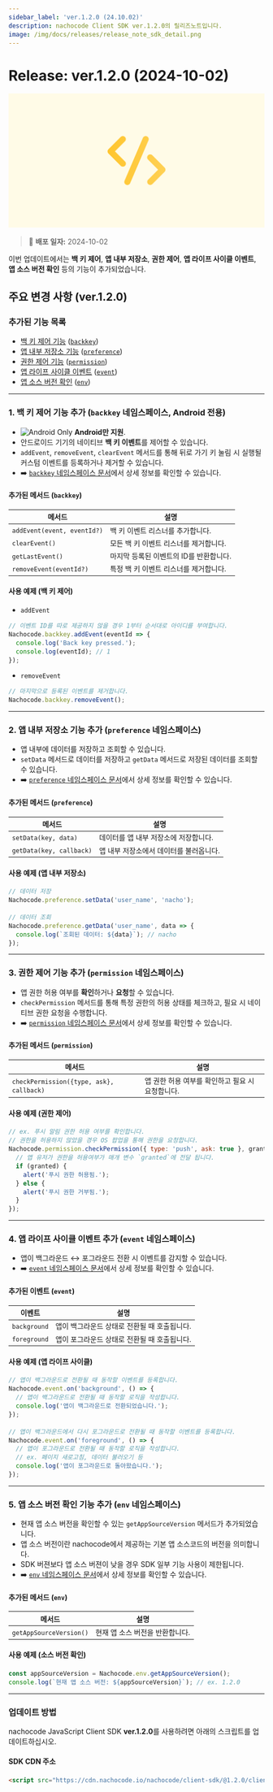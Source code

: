 ```yaml
---
sidebar_label: 'ver.1.2.0 (24.10.02)'
description: nachocode Client SDK ver.1.2.0의 릴리즈노트입니다.
image: /img/docs/releases/release_note_sdk_detail.png
---
```


# Release: ver.1.2.0 (2024-10-02)

![sdk_detail](/img/docs/releases/release_note_sdk_detail.png)

> 🔔 **배포 일자:** 2024-10-02

이번 업데이트에서는 **백 키 제어**, **앱 내부 저장소**, **권한 제어**, **앱 라이프 사이클 이벤트**, **앱 소스 버전 확인** 등의 기능이 추가되었습니다.

## 주요 변경 사항 (ver.1.2.0)

### 추가된 기능 목록

- [백 키 제어 기능](#1-백-키-제어-기능-추가-backkey-네임스페이스-android-전용) ([`backkey`](/docs/sdk/namespaces/backkey))
- [앱 내부 저장소 기능](#2-앱-내부-저장소-기능-추가-preference-네임스페이스) ([`preference`](/docs/sdk/namespaces/preference))
- [권한 제어 기능](#3-권한-제어-기능-추가-permission-네임스페이스) ([`permission`](/docs/sdk/namespaces/permission))
- [앱 라이프 사이클 이벤트](#4-앱-라이프-사이클-이벤트-추가-event-네임스페이스) ([`event`](/docs/sdk/namespaces/event))
- [앱 소스 버전 확인](#5-앱-소스-버전-확인-기능-추가-env-네임스페이스) ([`env`](/docs/sdk/namespaces/env))

---

### 1. 백 키 제어 기능 추가 (`backkey` 네임스페이스, Android 전용)

- ![Android Only](https://img.shields.io/badge/Android_only-green?logo=android) **Android만 지원**.
- 안드로이드 기기의 네이티브 **백 키 이벤트**를 제어할 수 있습니다.
- `addEvent`, `removeEvent`, `clearEvent` 메서드를 통해 뒤로 가기 키 눌림 시 실행될 커스텀 이벤트를 등록하거나 제거할 수 있습니다.
- ➡️ [`backkey` 네임스페이스 문서](/docs/sdk/namespaces/backkey)에서 상세 정보를 확인할 수 있습니다.

#### 추가된 메서드 (`backkey`)

| 메서드                      | 설명                                    |
| --------------------------- | --------------------------------------- |
| `addEvent(event, eventId?)` | 백 키 이벤트 리스너를 추가합니다.       |
| `clearEvent()`              | 모든 백 키 이벤트 리스너를 제거합니다.  |
| `getLastEvent()`            | 마지막 등록된 이벤트의 ID를 반환합니다. |
| `removeEvent(eventId?)`     | 특정 백 키 이벤트 리스너를 제거합니다.  |

#### 사용 예제 (백 키 제어)

- `addEvent`

```javascript
// 이벤트 ID를 따로 제공하지 않을 경우 1부터 순서대로 아이디를 부여합니다.
Nachocode.backkey.addEvent(eventId => {
  console.log('Back key pressed.');
  console.log(eventId); // 1
});
```

- `removeEvent`

```javascript
// 마지막으로 등록된 이벤트를 제거합니다.
Nachocode.backkey.removeEvent();
```

---

### 2. 앱 내부 저장소 기능 추가 (`preference` 네임스페이스)

- 앱 내부에 데이터를 저장하고 조회할 수 있습니다.
- `setData` 메서드로 데이터를 저장하고 `getData` 메서드로 저장된 데이터를 조회할 수 있습니다.
- ➡️ [`preference` 네임스페이스 문서](/docs/sdk/namespaces/preference)에서 상세 정보를 확인할 수 있습니다.

#### 추가된 메서드 (`preference`)

| 메서드                   | 설명                                    |
| ------------------------ | --------------------------------------- |
| `setData(key, data)`     | 데이터를 앱 내부 저장소에 저장합니다.   |
| `getData(key, callback)` | 앱 내부 저장소에서 데이터를 불러옵니다. |

#### 사용 예제 (앱 내부 저장소)

```javascript
// 데이터 저장
Nachocode.preference.setData('user_name', 'nacho');

// 데이터 조회
Nachocode.preference.getData('user_name', data => {
  console.log(`조회된 데이터: ${data}`); // nacho
});
```

---

### 3. 권한 제어 기능 추가 (`permission` 네임스페이스)

- 앱 권한 허용 여부를 **확인**하거나 **요청**할 수 있습니다.
- `checkPermission` 메서드를 통해 특정 권한의 허용 상태를 체크하고, 필요 시 네이티브 권한 요청을 수행합니다.
- ➡️ [`permission` 네임스페이스 문서](/docs/sdk/namespaces/permission)에서 상세 정보를 확인할 수 있습니다.

#### 추가된 메서드 (`permission`)

| 메서드                                   | 설명                                             |
| ---------------------------------------- | ------------------------------------------------ |
| `checkPermission({type, ask}, callback)` | 앱 권한 허용 여부를 확인하고 필요 시 요청합니다. |

#### 사용 예제 (권한 제어)

```javascript
// ex. 푸시 알림 권한 허용 여부를 확인합니다.
// 권한을 허용하지 않았을 경우 OS 팝업을 통해 권한을 요청합니다.
Nachocode.permission.checkPermission({ type: 'push', ask: true }, granted => {
  // 앱 유저가 권한을 허용여부가 매개 변수 `granted`에 전달 됩니다.
  if (granted) {
    alert('푸시 권한 허용됨.');
  } else {
    alert('푸시 권한 거부됨.');
  }
});
```

---

### 4. 앱 라이프 사이클 이벤트 추가 (`event` 네임스페이스)

- 앱이 백그라운드 ↔ 포그라운드 전환 시 이벤트를 감지할 수 있습니다.
- ➡️ [`event` 네임스페이스 문서](/docs/sdk/namespaces/event)에서 상세 정보를 확인할 수 있습니다.

#### 추가된 이벤트 (`event`)

| 이벤트       | 설명                                         |
| ------------ | -------------------------------------------- |
| `background` | 앱이 백그라운드 상태로 전환될 때 호출됩니다. |
| `foreground` | 앱이 포그라운드 상태로 전환될 때 호출됩니다. |

#### 사용 예제 (앱 라이프 사이클)

```javascript
// 앱이 백그라운드로 전환될 때 동작할 이벤트를 등록합니다.
Nachocode.event.on('background', () => {
  // 앱이 백그라운드로 전환될 때 동작할 로직을 작성합니다.
  console.log('앱이 백그라운드로 전환되었습니다.');
});

// 앱이 백그라운드에서 다시 포그라운드로 전환될 때 동작할 이벤트를 등록합니다.
Nachocode.event.on('foreground', () => {
  // 앱이 포그라운드로 전환될 때 동작할 로직을 작성합니다.
  // ex. 페이지 새로고침, 데이터 불러오기 등
  console.log('앱이 포그라운드로 돌아왔습니다.');
});
```

---

### 5. 앱 소스 버전 확인 기능 추가 (`env` 네임스페이스)

- 현재 앱 소스 버전을 확인할 수 있는 `getAppSourceVersion` 메서드가 추가되었습니다.
- 앱 소스 버전이란 nachocode에서 제공하는 기본 앱 소스코드의 버전을 의미합니다.
- SDK 버젼보다 앱 소스 버젼이 낮을 경우 SDK 일부 기능 사용이 제한됩니다.
- ➡️ [`env` 네임스페이스 문서](/docs/sdk/namespaces/env)에서 상세 정보를 확인할 수 있습니다.

#### 추가된 메서드 (`env`)

| 메서드                  | 설명                            |
| ----------------------- | ------------------------------- |
| `getAppSourceVersion()` | 현재 앱 소스 버전을 반환합니다. |

#### 사용 예제 (소스 버전 확인)

```javascript
const appSourceVersion = Nachocode.env.getAppSourceVersion();
console.log(`현재 앱 소스 버전: ${appSourceVersion}`); // ex. 1.2.0
```

---

### 업데이트 방법

nachocode JavaScript Client SDK **ver.1.2.0**를 사용하려면 아래의 스크립트를 업데이트하십시오.

#### SDK CDN 주소

```html
<script src="https://cdn.nachocode.io/nachocode/client-sdk/@1.2.0/client-sdk.min.js"></script>
```
